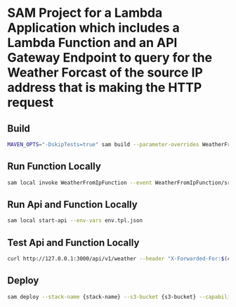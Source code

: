 # SAM Project for a Lambda Application which includes a Lambda Function and an API Gateway Endpoint to query for the Weather Forcast of the source IP address that is making the HTTP request

## Build

```bash
MAVEN_OPTS="-DskipTests=true" sam build --parameter-overrides WeatherFromIpFunctionArchitecture=arm64
```

## Run Function Locally

```bash
sam local invoke WeatherFromIpFunction --event WeatherFromIpFunction/src/test/resources/events/event.json --env-vars env.tpl.json
```

## Run Api and Function Locally

```bash
sam local start-api --env-vars env.tpl.json
```

## Test Api and Function Locally

```bash
curl http://127.0.0.1:3000/api/v1/weather --header "X-Forwarded-For:$(curl -s ifconfig.me)"
```

## Deploy

```bash
sam deploy --stack-name {stack-name} --s3-bucket {s3-bucket} --capabilities CAPABILITY_IAM --parameter-overrides WeatherApiKey={WeatherApiKey} WeatherFromIpFunctionArchitecture=arm64
```
